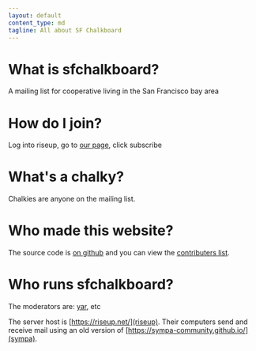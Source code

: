 ```yaml
---
layout: default
content_type: md
tagline: All about SF Chalkboard
---
```


# What is sfchalkboard?

A mailing list for cooperative living in the San Francisco bay area

# How do I join?

Log into riseup, go to [our page](https://lists.riseup.net/www/info/sfchalkboard), click subscribe

# What's a chalky?

Chalkies are anyone on the mailing list.

# Who made this website?

The source code is [on github](https://github.com/chalkies/chalkies.github.io) and you can view the [contributers list](https://github.com/chalkies/chalkies.github.io/graphs/contributors).

# Who runs sfchalkboard?

The moderators are: [yar](https://yar.gay/), etc

The server host is [https://riseup.net/](riseup). Their computers send and receive mail using an old version of [https://sympa-community.github.io/](sympa).
